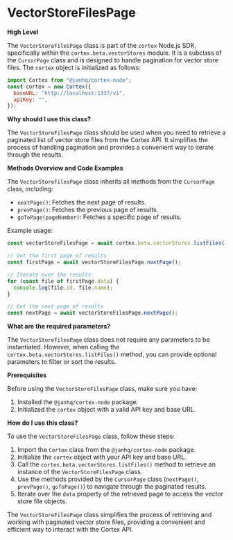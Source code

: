 
  
  # **VectorStoreFilesPage**

**High Level**

The `VectorStoreFilesPage` class is part of the `cortex` Node.js SDK, specifically within the `cortex.beta.vectorStores` module. It is a subclass of the `CursorPage` class and is designed to handle pagination for vector store files. The `cortex` object is initialized as follows:

```javascript
import Cortex from "@janhq/cortex-node";
const cortex = new Cortex({
  baseURL: "http://localhost:1337/v1",
  apiKey: "",
});
```

**Why should I use this class?**

The `VectorStoreFilesPage` class should be used when you need to retrieve a paginated list of vector store files from the Cortex API. It simplifies the process of handling pagination and provides a convenient way to iterate through the results.

**Methods Overview and Code Examples**

The `VectorStoreFilesPage` class inherits all methods from the `CursorPage` class, including:

- `nextPage()`: Fetches the next page of results.
- `prevPage()`: Fetches the previous page of results.
- `goToPage(pageNumber)`: Fetches a specific page of results.

Example usage:

```javascript
const vectorStoreFilesPage = await cortex.beta.vectorStores.listFiles();

// Get the first page of results
const firstPage = await vectorStoreFilesPage.nextPage();

// Iterate over the results
for (const file of firstPage.data) {
  console.log(file.id, file.name);
}

// Get the next page of results
const nextPage = await vectorStoreFilesPage.nextPage();
```

**What are the required parameters?**

The `VectorStoreFilesPage` class does not require any parameters to be instantiated. However, when calling the `cortex.beta.vectorStores.listFiles()` method, you can provide optional parameters to filter or sort the results.

**Prerequisites**

Before using the `VectorStoreFilesPage` class, make sure you have:

1. Installed the `@janhq/cortex-node` package.
2. Initialized the `cortex` object with a valid API key and base URL.

**How do I use this class?**

To use the `VectorStoreFilesPage` class, follow these steps:

1. Import the `Cortex` class from the `@janhq/cortex-node` package.
2. Initialize the `cortex` object with your API key and base URL.
3. Call the `cortex.beta.vectorStores.listFiles()` method to retrieve an instance of the `VectorStoreFilesPage` class.
4. Use the methods provided by the `CursorPage` class (`nextPage()`, `prevPage()`, `goToPage()`) to navigate through the paginated results.
5. Iterate over the `data` property of the retrieved page to access the vector store file objects.

The `VectorStoreFilesPage` class simplifies the process of retrieving and working with paginated vector store files, providing a convenient and efficient way to interact with the Cortex API.
  
  